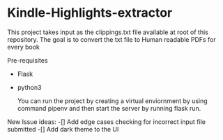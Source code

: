 # Kindle-Highlights-extractor

This project takes input as the clippings.txt file available at root of this repository.
The goal is to convert the txt file to Human readable PDFs for every book

Pre-requisites
- Flask
- python3

  You can run the project by creating a virtual enviornment by using command pipenv and then start the server by running flask run.


New Issue ideas:
-[] Add edge cases checking for incorrect input file submitted
-[] Add dark theme to the UI

